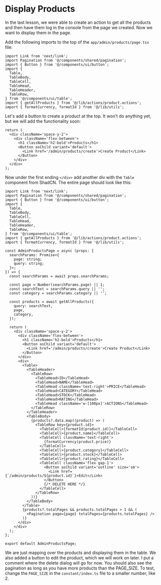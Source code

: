# Display Products

In the last lesson, we were able to create an action to get all the products and then have them log in the console from the page we created. Now we want to display them in the page.

Add the following imports to the top of the `app/admin/products/page.tsx` file:

```tsx
import Link from 'next/link';
import Pagination from '@/components/shared/pagination';
import { Button } from '@/components/ui/button';
import {
  Table,
  TableBody,
  TableCell,
  TableHead,
  TableHeader,
  TableRow,
} from '@/components/ui/table';
import { getAllProducts } from '@/lib/actions/product.actions';
import { formatCurrency, formatId } from '@/lib/utils';
```

Let's add a button to create a product at the top. It won't do anything yet, but we will add the functionality soon:

```tsx
return (
  <div className='space-y-2'>
    <div className='flex-between'>
      <h1 className='h2-bold'>Products</h1>
      <Button asChild variant='default'>
        <Link href='/admin/products/create'>Create Product</Link>
      </Button>
    </div>
  </div>
);
```

Now under the first ending `</div>` add another div with the `Table` component from ShadCN. The entire page should look like this:

```tsx
import Link from 'next/link';
import Pagination from '@/components/shared/pagination';
import { Button } from '@/components/ui/button';
import {
  Table,
  TableBody,
  TableCell,
  TableHead,
  TableHeader,
  TableRow,
} from '@/components/ui/table';
import { getAllProducts } from '@/lib/actions/product.actions';
import { formatCurrency, formatId } from '@/lib/utils';

const AdminProductsPage = async (props: {
  searchParams: Promise<{
    page: string;
    query: string;
  }>;
}) => {
  const searchParams = await props.searchParams;

  const page = Number(searchParams.page) || 1;
  const searchText = searchParams.query || '';
  const category = searchParams.category || '';

  const products = await getAllProducts({
    query: searchText,
    page,
    category,
  });

  return (
    <div className='space-y-2'>
      <div className='flex-between'>
        <h1 className='h2-bold'>Products</h1>
        <Button asChild variant='default'>
          <Link href='/admin/products/create'>Create Product</Link>
        </Button>
      </div>
      <div>
        <Table>
          <TableHeader>
            <TableRow>
              <TableHead>ID</TableHead>
              <TableHead>NAME</TableHead>
              <TableHead className='text-right'>PRICE</TableHead>
              <TableHead>CATEGORY</TableHead>
              <TableHead>STOCK</TableHead>
              <TableHead>RATING</TableHead>
              <TableHead className='w-[100px]'>ACTIONS</TableHead>
            </TableRow>
          </TableHeader>
          <TableBody>
            {products?.data.map((product) => (
              <TableRow key={product.id}>
                <TableCell>{formatId(product.id)}</TableCell>
                <TableCell>{product.name}</TableCell>
                <TableCell className='text-right'>
                  {formatCurrency(product.price)}
                </TableCell>
                <TableCell>{product.category}</TableCell>
                <TableCell>{product.stock}</TableCell>
                <TableCell>{product.rating}</TableCell>
                <TableCell className='flex gap-1'>
                  <Button asChild variant='outline' size='sm'>
                    <Link href={`/admin/products/${product.id}`}>Edit</Link>
                  </Button>
                  {/* DELETE HERE */}
                </TableCell>
              </TableRow>
            ))}
          </TableBody>
        </Table>
        {products?.totalPages && products.totalPages > 1 && (
          <Pagination page={page} totalPages={products.totalPages} />
        )}
      </div>
    </div>
  );
};

export default AdminProductsPage;
```

We are just mapping over the products and displaying them in the table. We also added a button to edit the product, which we will work on later. I put a comment where the delete dialog will go for now. You should also see the pagination as long as you have more products than the PAGE_SIZE. To test, change the `PAGE_SIZE` in the `constant/index.ts` file to a smaller number, like 2.
